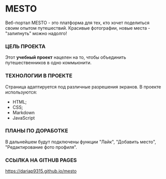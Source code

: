 # MESTO
Веб-портал MESTO - это платформа для тех, кто хочет поделиться своим опытом путешествий. Красивые фотографии, новые места - "залипнуть" можно надолго!

### ЦЕЛЬ ПРОЕКТА
Этот **учебный проект** нацелен на то, чтобы объединить путешественников в одно коммьюнити.

### ТЕХНОЛОГИИ В ПРОЕКТЕ
Страница адаптируется под различные разрешения экранов. В проекте используются:

* HTML;
* CSS;
* Markdown
* JavaScript

### ПЛАНЫ ПО ДОРАБОТКЕ
В дальнейшем будут подключены функции "Лайк", "Добавить место", "Редактирование фото профиля".

### ССЫЛКА НА GITHUB PAGES
https://dariap9315.github.io/mesto
